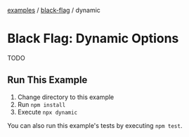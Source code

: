 [examples][1] / [black-flag][2] / dynamic

# Black Flag: Dynamic Options

<!-- TODO -->

TODO

## Run This Example

1. Change directory to this example
2. Run `npm install`
3. Execute `npx dynamic`

You can also run this example's tests by executing `npm test`.

[1]: ../../README.md
[2]: ../README.md
